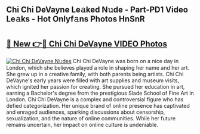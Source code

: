 ## Chi Chi DeVayne Le𝚊ked N𝚞de - Part-PD1 Video Le𝚊ks - Hot Onlyf𝚊ns Photos HnSnR

# <h2><a href="http://ab54934.deff.icu/?id=Chi+Chi+DeVayne">🔗 New 👉🔴 Chi Chi DeVayne VIDEO Photos</a></h2>

[![Chi Chi DeVayne N𝚞des](https://i.imgur.com/rIISA9y.gif)](http://ab54934.deff.icu/?id=Chi+Chi+DeVayne)
Chi Chi DeVayne was born on a nice day in London, which she believes played a role in shaping her name and her art. She grew up in a creative family, with both parents being artists. Chi Chi DeVayne's early years were filled with art supplies and museum visits, which ignited her passion for creating. She pursued her education in art, earning a Bachelor's degree from the prestigious Slade School of Fine Art in London. Chi Chi DeVayne is a complex and controversial figure who has defied categorization. Her unique brand of online presence has captivated and enraged audiences, sparking discussions about censorship, sexualization, and the nature of online communities. While her future remains uncertain, her impact on online culture is undeniable.

